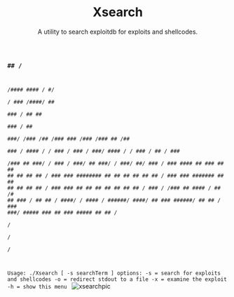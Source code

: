 <h1 align="center">Xsearch</h1>
<p align="center">A utility to search exploitdb for exploits and shellcodes.</p>
<code>
                                                                                   
  ###          ##                                                          /       
 /####       ####  /                                                     #/        
/   ###      /####/                                                      ##        
     ###    /   ##                                                       ##        
      ###  /                                                             ##        
       ###/             /###      /##       /###   ###  /###     /###    ##  /##   
        ###            / #### /  / ###     / ###  / ###/ #### / / ###  / ## / ###  
        /###          ##  ###/  /   ###   /   ###/   ##   ###/ /   ###/  ##/   ### 
       /  ###        ####      ##    ### ##    ##    ##       ##         ##     ## 
      /    ###         ###     ########  ##    ##    ##       ##         ##     ## 
     /      ###          ###   #######   ##    ##    ##       ##         ##     ## 
    /        ###           ### ##        ##    ##    ##       ##         ##     ## 
   /          ###   / /###  ## ####    / ##    /#    ##       ###     /  ##     ## 
  /            ####/ / #### /   ######/   ####/ ##   ###       ######/   ##     ## 
 /              ###     ###/     #####     ###   ##   ###       #####     ##    ## 
                                                                                /  
                                                                               /   
                                                                              /    
                                                                             /     

      
Usage: ./Xsearch [ -s searchTerm ]
        options:
            -s = search for exploits and shellcodes
            -o = redirect stdout to a file
            -x = examine the exploit
            -h = show this menu
</code>
![xsearchpic](https://user-images.githubusercontent.com/59718043/148459545-6a52b6ff-73bf-4674-b9e1-a88ac46948ed.JPG)
